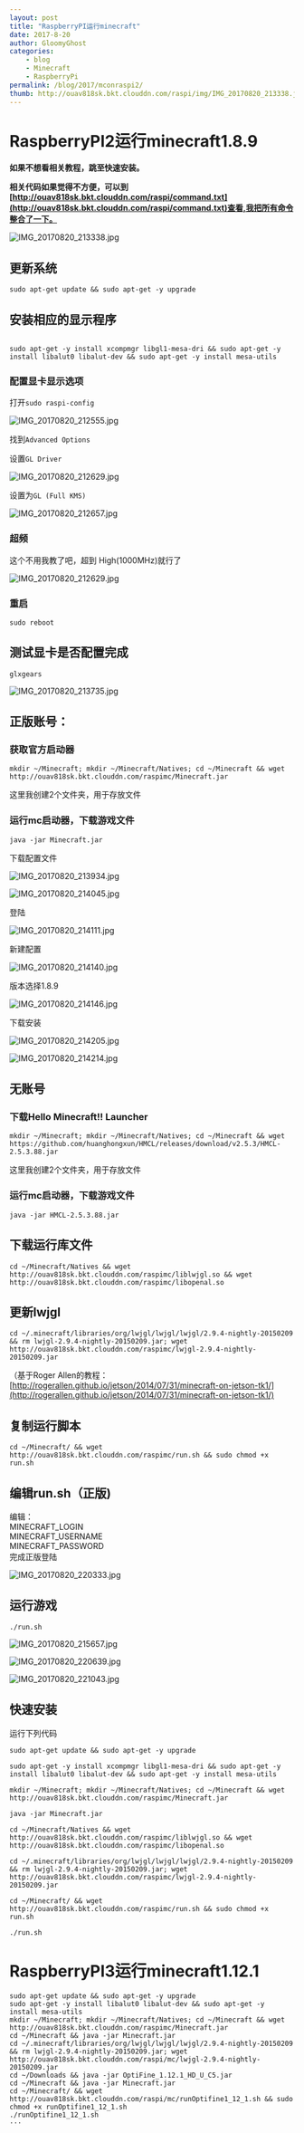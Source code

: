 ```yaml
---
layout: post
title: "RaspberryPI运行minecraft"
date: 2017-8-20
author: GloomyGhost
categories:
    - blog
    - Minecraft
    - RaspberryPi
permalink: /blog/2017/mconraspi2/
thumb: http://ouav818sk.bkt.clouddn.com/raspi/img/IMG_20170820_213338.jpg
---
```



# RaspberryPI2运行minecraft1.8.9

**如果不想看相关教程，跳至快速安装。**


**相关代码如果觉得不方便，可以到[http://ouav818sk.bkt.clouddn.com/raspi/command.txt](http://ouav818sk.bkt.clouddn.com/raspi/command.txt)查看,我把所有命令整合了一下。**

![IMG_20170820_213338.jpg](http://ouav818sk.bkt.clouddn.com/raspi/img/IMG_20170820_213338.jpg)
## 更新系统

```shell
sudo apt-get update && sudo apt-get -y upgrade
```

## 安装相应的显示程序

<!-- more -->

```shell

sudo apt-get -y install xcompmgr libgl1-mesa-dri && sudo apt-get -y install libalut0 libalut-dev && sudo apt-get -y install mesa-utils

```
### 配置显卡显示选项

打开```sudo raspi-config```

![IMG_20170820_212555.jpg](http://ouav818sk.bkt.clouddn.com/raspi/img/IMG_20170820_212555.jpg)

找到`Advanced Options`

设置`GL Driver`

![IMG_20170820_212629.jpg](http://ouav818sk.bkt.clouddn.com/raspi/img/IMG_20170820_212650.jpg)

设置为`GL (Full KMS)`

![IMG_20170820_212657.jpg](http://ouav818sk.bkt.clouddn.com/raspi/img/IMG_20170820_212657.jpg)

### 超频

这个不用我教了吧，超到 High(1000MHz)就行了

![IMG_20170820_212629.jpg](http://ouav818sk.bkt.clouddn.com/raspi/img/IMG_20170820_212629.jpg)

### 重启

`sudo reboot` 

## 测试显卡是否配置完成

`glxgears`

![IMG_20170820_213735.jpg](http://ouav818sk.bkt.clouddn.com/raspi/img/IMG_20170820_213735.jpg)

## 正版账号：

### 获取官方启动器
```
mkdir ~/Minecraft; mkdir ~/Minecraft/Natives; cd ~/Minecraft && wget http://ouav818sk.bkt.clouddn.com/raspimc/Minecraft.jar
```
这里我创建2个文件夹，用于存放文件

### 运行mc启动器，下载游戏文件

`java -jar Minecraft.jar`

下载配置文件

![IMG_20170820_213934.jpg](http://ouav818sk.bkt.clouddn.com/raspi/img/IMG_20170820_213934.jpg)

![IMG_20170820_214045.jpg](http://ouav818sk.bkt.clouddn.com/raspi/img/IMG_20170820_214045.jpg)

登陆

![IMG_20170820_214111.jpg](http://ouav818sk.bkt.clouddn.com/raspi/img/IMG_20170820_214111.jpg)

新建配置

![IMG_20170820_214140.jpg](http://ouav818sk.bkt.clouddn.com/raspi/img/IMG_20170820_214140.jpg)

版本选择1.8.9

![IMG_20170820_214146.jpg](http://ouav818sk.bkt.clouddn.com/raspi/img/IMG_20170820_214146.jpg)

下载安装

![IMG_20170820_214205.jpg](http://ouav818sk.bkt.clouddn.com/raspi/img/IMG_20170820_214205.jpg)

![IMG_20170820_214214.jpg](http://ouav818sk.bkt.clouddn.com/raspi/img/IMG_20170820_214214.jpg)

## 无账号

### 下载Hello Minecraft!! Launcher

```
mkdir ~/Minecraft; mkdir ~/Minecraft/Natives; cd ~/Minecraft && wget https://github.com/huanghongxun/HMCL/releases/download/v2.5.3/HMCL-2.5.3.88.jar
```
这里我创建2个文件夹，用于存放文件


### 运行mc启动器，下载游戏文件

`java -jar HMCL-2.5.3.88.jar`

## 下载运行库文件
```
cd ~/Minecraft/Natives && wget http://ouav818sk.bkt.clouddn.com/raspimc/liblwjgl.so && wget http://ouav818sk.bkt.clouddn.com/raspimc/libopenal.so
```

## 更新lwjgl

```
cd ~/.minecraft/libraries/org/lwjgl/lwjgl/lwjgl/2.9.4-nightly-20150209 && rm lwjgl-2.9.4-nightly-20150209.jar; wget http://ouav818sk.bkt.clouddn.com/raspimc/lwjgl-2.9.4-nightly-20150209.jar

```
（基于Roger Allen的教程：[http://rogerallen.github.io/jetson/2014/07/31/minecraft-on-jetson-tk1/](http://rogerallen.github.io/jetson/2014/07/31/minecraft-on-jetson-tk1/)


## 复制运行脚本
```
cd ~/Minecraft/ && wget http://ouav818sk.bkt.clouddn.com/raspimc/run.sh && sudo chmod +x run.sh
```
## 编辑run.sh（正版)
编辑：<br>
MINECRAFT_LOGIN<br>
MINECRAFT_USERNAME<br>
MINECRAFT_PASSWORD<br>
完成正版登陆

![IMG_20170820_220333.jpg](http://ouav818sk.bkt.clouddn.com/raspi/img/IMG_20170820_220333.jpg)

## 运行游戏


```./run.sh ```

![IMG_20170820_215657.jpg](http://ouav818sk.bkt.clouddn.com/raspi/img/IMG_20170820_215657.jpg)

![IMG_20170820_220639.jpg](http://ouav818sk.bkt.clouddn.com/raspi/img/IMG_20170820_220639.jpg)

![IMG_20170820_221043.jpg](http://ouav818sk.bkt.clouddn.com/raspi/img/IMG_20170820_221043.jpg)

## 快速安装

运行下列代码

```
sudo apt-get update && sudo apt-get -y upgrade

sudo apt-get -y install xcompmgr libgl1-mesa-dri && sudo apt-get -y install libalut0 libalut-dev && sudo apt-get -y install mesa-utils

mkdir ~/Minecraft; mkdir ~/Minecraft/Natives; cd ~/Minecraft && wget http://ouav818sk.bkt.clouddn.com/raspimc/Minecraft.jar

java -jar Minecraft.jar

cd ~/Minecraft/Natives && wget http://ouav818sk.bkt.clouddn.com/raspimc/liblwjgl.so && wget http://ouav818sk.bkt.clouddn.com/raspimc/libopenal.so

cd ~/.minecraft/libraries/org/lwjgl/lwjgl/lwjgl/2.9.4-nightly-20150209 && rm lwjgl-2.9.4-nightly-20150209.jar; wget http://ouav818sk.bkt.clouddn.com/raspimc/lwjgl-2.9.4-nightly-20150209.jar

cd ~/Minecraft/ && wget http://ouav818sk.bkt.clouddn.com/raspimc/run.sh && sudo chmod +x run.sh

./run.sh
```
# RaspberryPI3运行minecraft1.12.1


```shall
sudo apt-get update && sudo apt-get -y upgrade
sudo apt-get -y install libalut0 libalut-dev && sudo apt-get -y install mesa-utils
mkdir ~/Minecraft; mkdir ~/Minecraft/Natives; cd ~/Minecraft && wget http://ouav818sk.bkt.clouddn.com/raspimc/Minecraft.jar
cd ~/Minecraft && java -jar Minecraft.jar
cd ~/.minecraft/libraries/org/lwjgl/lwjgl/lwjgl/2.9.4-nightly-20150209 && rm lwjgl-2.9.4-nightly-20150209.jar; wget http://ouav818sk.bkt.clouddn.com/raspi/mc/lwjgl-2.9.4-nightly-20150209.jar
cd ~/Downloads && java -jar OptiFine_1.12.1_HD_U_C5.jar
cd ~/Minecraft && java -jar Minecraft.jar
cd ~/Minecraft/ && wget http://ouav818sk.bkt.clouddn.com/raspi/mc/runOptifine1_12_1.sh && sudo chmod +x runOptifine1_12_1.sh
./runOptifine1_12_1.sh
···